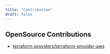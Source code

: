 ```yaml
---
title: "Contribution"
draft: false
---
```


## OpenSource Contributions

- [terraform-providers/terraform-provider-aws](https://github.com/terraform-providers/terraform-provider-aws/pulls?utf8=✓&q=is%3Aopen+is%3Apr+author%3Achaspy+state%3Aclosed)

